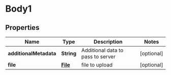 

# Body1

## Properties

Name | Type | Description | Notes
------------ | ------------- | ------------- | -------------
**additionalMetadata** | **String** | Additional data to pass to server |  [optional]
**file** | [**File**](File.md) | file to upload |  [optional]



